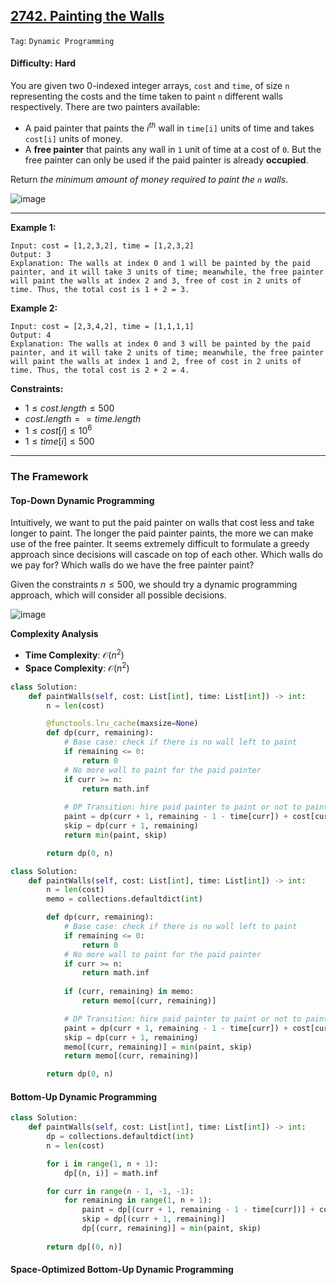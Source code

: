 ## [2742. Painting the Walls](https://leetcode.com/problems/painting-the-walls)

```Tag```: ```Dynamic Programming```

#### Difficulty: Hard

You are given two 0-indexed integer arrays, ```cost``` and ```time```, of size ```n``` representing the costs and the time taken to paint ```n``` different walls respectively. There are two painters available:

- A paid painter that paints the $i^{th}$ wall in ```time[i]``` units of time and takes ```cost[i]``` units of money.
- A __free painter__ that paints any wall in ```1``` unit of time at a cost of ```0```. But the free painter can only be used if the paid painter is already __occupied__.

Return _the minimum amount of money required to paint the ```n``` walls_.

![image](https://github.com/quananhle/Python/assets/35042430/3b02b67a-b7c4-4cce-9d3d-ef2ba1521244)

---

__Example 1:__
```
Input: cost = [1,2,3,2], time = [1,2,3,2]
Output: 3
Explanation: The walls at index 0 and 1 will be painted by the paid painter, and it will take 3 units of time; meanwhile, the free painter will paint the walls at index 2 and 3, free of cost in 2 units of time. Thus, the total cost is 1 + 2 = 3.
```

__Example 2:__
```
Input: cost = [2,3,4,2], time = [1,1,1,1]
Output: 4
Explanation: The walls at index 0 and 3 will be painted by the paid painter, and it will take 2 units of time; meanwhile, the free painter will paint the walls at index 1 and 2, free of cost in 2 units of time. Thus, the total cost is 2 + 2 = 4.
```

__Constraints:__

- $1 \le cost.length \le 500$
- $cost.length == time.length$
- $1 \le cost[i] \le 10^6$
- $1 \le time[i] \le 500$

---

### The Framework


#### Top-Down Dynamic Programming

Intuitively, we want to put the paid painter on walls that cost less and take longer to paint. The longer the paid painter paints, the more we can make use of the free painter. It seems extremely difficult to formulate a greedy approach since decisions will cascade on top of each other. Which walls do we pay for? Which walls do we have the free painter paint?

Given the constraints $n \leq 500$, we should try a dynamic programming approach, which will consider all possible decisions.

![image](https://leetcode.com/problems/painting-the-walls/Figures/2742/1.png)

__Complexity Analysis__

- __Time Complexity__: $\mathcal{O}(n^2)$
- __Space Complexity__: $\mathcal{O}(n^2)$

```Python
class Solution:
    def paintWalls(self, cost: List[int], time: List[int]) -> int:
        n = len(cost)

        @functools.lru_cache(maxsize=None)
        def dp(curr, remaining):
            # Base case: check if there is no wall left to paint
            if remaining <= 0:
                return 0
            # No more wall to paint for the paid painter
            if curr >= n:
                return math.inf
            
            # DP Transition: hire paid painter to paint or not to paint the current wall to maximize the use of free painter?
            paint = dp(curr + 1, remaining - 1 - time[curr]) + cost[curr]
            skip = dp(curr + 1, remaining)
            return min(paint, skip)

        return dp(0, n)
```

```Python
class Solution:
    def paintWalls(self, cost: List[int], time: List[int]) -> int:
        n = len(cost)
        memo = collections.defaultdict(int)

        def dp(curr, remaining):
            # Base case: check if there is no wall left to paint
            if remaining <= 0:
                return 0
            # No more wall to paint for the paid painter
            if curr >= n:
                return math.inf
            
            if (curr, remaining) in memo:
                return memo[(curr, remaining)]

            # DP Transition: hire paid painter to paint or not to paint the current wall to maximize the use of free painter?
            paint = dp(curr + 1, remaining - 1 - time[curr]) + cost[curr]
            skip = dp(curr + 1, remaining)
            memo[(curr, remaining)] = min(paint, skip)
            return memo[(curr, remaining)]

        return dp(0, n)
```

#### Bottom-Up Dynamic Programming

```Python
class Solution:
    def paintWalls(self, cost: List[int], time: List[int]) -> int:
        dp = collections.defaultdict(int)
        n = len(cost)

        for i in range(1, n + 1):
            dp[(n, i)] = math.inf

        for curr in range(n - 1, -1, -1):
            for remaining in range(1, n + 1):
                paint = dp[(curr + 1, remaining - 1 - time[curr])] + cost[curr]
                skip = dp[(curr + 1, remaining)]
                dp[(curr, remaining)] = min(paint, skip)
            
        return dp[(0, n)]
```

#### Space-Optimized Bottom-Up Dynamic Programming

```Python

```
